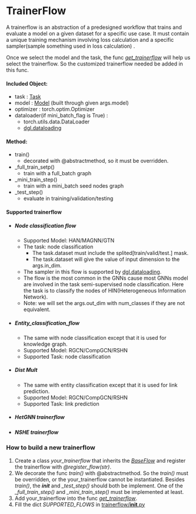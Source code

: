 # TrainerFlow

A trainerflow is an abstraction of a predesigned workflow that trains and evaluate a model on a given dataset for a specific use case. It must contain a unique training mechanism involving loss calculation and a specific sampler(sample something used in loss calculation) .

Once we select the model and the task, the func *[get_trainerflow](../start.py)* will help us select the trainerflow. So the customized trainerflow needed be added in this func.

#### Included Object:

- task : [Task](https://quip-amazon.com/jr0EANkmK5mj/OpenHGNN#ULa9CAeWfba)
- model : [Model](../models/#Model) (built through given args.model)
- optimizer : torch.optim.Optimizer
- dataloader(if mini_batch_flag is True) : 
  - torch.utils.data.DataLoader 
  - [dgl.dataloading](https://docs.dgl.ai/en/latest/api/python/dgl.dataloading.html#)

#### Method:

- train()
  - decorated with @abstractmethod, so it must be overridden.
- _full_train_setp()
  - train with a full_batch graph
- _mini_train_step()
  - train with a mini_batch seed nodes graph
- _test_step()
  - evaluate in training/validation/testing

#### Supported trainerflow

- ##### Node classification flow
  
  - Supported Model: HAN/MAGNN/GTN
  - The task: node classification
    - The task.dataset must include the splited[train/valid/test.] mask.
    - The task.dataset will give the value of input dimension to the args.in_dim.
  - The sampler in this flow is supported by [dgl.dataloading](https://docs.dgl.ai/en/latest/api/python/dgl.dataloading.html).
  - The flow is the most common in the GNNs cause most GNNs model are involved in the task semi-supervised node classification. Here the task is to classify the nodes of HIN(Heterogeneous Information Network).
  - Note: we will set the args.out_dim with num_classes if they are not equivalent.
  
- ##### Entity_classification_flow
  
  - The same with node classification except that it is used for knowledge graph.
  - Supported Model: RGCN/CompGCN/RSHN
  - Supported Task: node classification
- ##### Dist Mult
  
  - The same with entity classification except that it is used for link prediction.
  - Supported Model: RGCN/CompGCN/RSHN
  - Supported Task: link prediction
- ##### HetGNN trainerflow
- ##### NSHE trainerflow

### How to build a new trainerflow

1. Create a class *your_trainerflow* that inherits the [*BaseFlow*](./base_flow.py) and register the trainerflow with *@register_flow(str)*.
2. We decorate the func *train()* with @abstractmethod. So the *train()* must be overridden, or the your_trainerflow cannot be instantiated. Besides *train()*, the __*init*__ and *_test_step()* should both be implement. One of the  *_full_train_step()* and *_mini_train_step()* must be implemented at least.
3. Add your_trainerflow into the func *[get_trainerflow](../start.py)*.
4. Fill the dict *SUPPORTED_FLOWS* in [trainerflow/__init__.py](./__init__.py)


